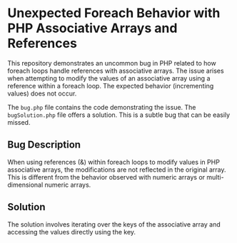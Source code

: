 # Unexpected Foreach Behavior with PHP Associative Arrays and References

This repository demonstrates an uncommon bug in PHP related to how foreach loops handle references with associative arrays.  The issue arises when attempting to modify the values of an associative array using a reference within a foreach loop.  The expected behavior (incrementing values) does not occur.

The `bug.php` file contains the code demonstrating the issue. The `bugSolution.php` file offers a solution.  This is a subtle bug that can be easily missed.

## Bug Description

When using references (&) within foreach loops to modify values in PHP associative arrays, the modifications are not reflected in the original array.  This is different from the behavior observed with numeric arrays or multi-dimensional numeric arrays.

## Solution

The solution involves iterating over the keys of the associative array and accessing the values directly using the key.